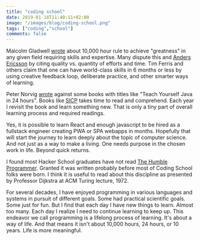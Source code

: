 ```yaml
---
title: "coding school"
date: 2019-01-18T11:40:11+02:00
image: "/images/blog/coding-school.png"
tags: ["coding","school"]
comments: false
---
```

Malcolm Gladwell [wrote](https://www.newyorker.com/sports/sporting-scene/complexity-and-the-ten-thousand-hour-rule) about 10,000 hour rule to achieve "greatness" in any given field requiring skills and expertise. Many dispute this and [Anders Ericsson](http://projects.ict.usc.edu/itw/gel/EricssonDeliberatePracticePR93.pdf) by citing quality vs. quantity of efforts and time. Tim Ferris and others claim that one can have world-class skills in 6 months or less by using creative feedback loop, deliberate practice, and other smarter ways of learning.

Peter Norvig [wrote](http://norvig.com/21-days.html) against some books with titles like "Teach Yourself Java in 24 hours".  Books like [SICP](https://en.wikipedia.org/wiki/Structure_and_Interpretation_of_Computer_Programs) takes time to read and comprehend. Each year I revisit the book and learn something new. That is only a tiny part of overall learning process and required readings.

Yes, it is possible to learn React and enough javascript to be hired as a fullstack engineer creating PWA or SPA webapps in months. Hopefully that will start the journey to learn deeply about the topic of computer science. And not just as a way to make a living.  One needs purpose in the chosen work in life. Beyond quick returns.

I found most Hacker School graduates have not read [The Humble Programmer](https://www.cs.utexas.edu/~EWD/transcriptions/EWD03xx/EWD340.html).  Granted it was written probably before most of Coding School folks were born. I think it is useful to read about this discipline as presented by Professor Dijkstra at ACM Turing lecture, 1972.

For several decades, I have enjoyed programming in various languages and systems in pursuit of different goals. Some had practical scientific goals. Some just for fun. But I find that each day I have new things to learn. Almost too many. Each day I realize I need to continue learning to keep up. This endeavor we call programming is a lifelong process of learning.  It's about a way of life. And that means it isn't about 10,000 hours, 24 hours, or 10 years.  Life is more meaningful.
